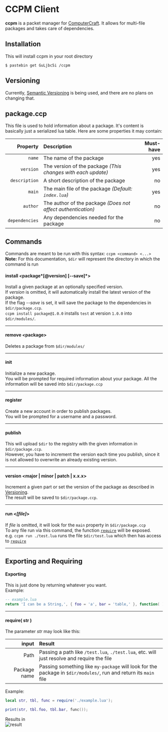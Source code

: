 # CCPM Client
**ccpm** is a packet manager for [ComputerCraft](http://www.computercraft.info/).
It allows for multi-file packages and takes care of dependencies.

## Installation
This will install ccpm in your root directory
```shell
$ pastebin get GuLjbc5i /ccpm
```

## <a name="disclaimer-versioning"></a> Versioning
Currently, [Semantic Versioning](http://semver.org/) is being used, and there are no plans on changing that.

## package.ccp
This file is used to hold information about a package. It's content is basically just a serialized lua table.
Here are some properties it may contain:
  
Property | Description | Must-have
-------------: | :------------- | -------:
`name`  | The name of the package | yes
`version`  | The version of the package *(This changes with each update)* | yes
`description` | A short description of the package | no
`main` | The main file of the package *(Default: `index.lua`)* | yes
`author` | The author of the package *(Does not affect authentication)* | no
`dependencies` | Any dependencies needed for the package | no

## Commands
Commands are meant to be run with this syntax: `ccpm <command> <...>`  
**Note:** For this documentation, `$dir` will represent the directory in which the command is run  

#### install \<package*[@version] [--save]*\>
Install a given package at an optionally specified version.  
If *version* is omitted, it will automatically install the latest version of the package.  
If the flag *--save* is set, it will save the package to the dependencies in `$dir/package.ccp`.  
`ccpm install package@1.0.0` installs `test` at version `1.0.0` into `$dir/modules/`.
***

#### remove \<package\>
Deletes a package from `$dir/modules/`
***

#### init
Initialize a new package.  
You will be prompted for required information about your package.
All the information will be saved into `$dir/package.ccp`
***

#### register
Create a new account in order to publish packages.  
You will be prompted for a username and a password.
***

#### publish
This will upload `$dir` to the registry with the given information in `$dir/package.ccp`.  
However, you have to increment the version each time you publish, since it is not allowed to overwrite an already existing version.
***

#### version \<major | minor | patch | x.x.x\>
Increment a given part or set the version of the package as described in [Versioning](#disclaimer-versioning).  
The result will be saved to `$dir/package.ccp`.
***

#### run \<*[file]*\>
If *file* is omitted, it will look for the `main` property in `$dir/package.ccp`  
To any file run via this command, the function [`require`](#function-require) will be exposed.  
e.g. `ccpm run ./test.lua` runs the file `$dir/test.lua` which then has access to [`require`](#function-require)
***

## Exporting and Requiring

#### Exporting
This is just done by returning whatever you want.  
Example:
```lua
-- example.lua
return 'I can be a String,', { foo = 'a', bar = 'table,' }, function( ) return 'a function or whatever you want' end
```
***

#### <a name="function-require"></a> require( str )
The parameter *str* may look like this:

input | Result
---:|:------
Path |  Passing a path like `/test.lua`, `./test.lua`, etc. will just resolve and require the file
Package name | Passing something like `my-package` will look for the package in `$dir/modules/`, run and return its `main` file

Example:
```lua
local str, tbl, func = require('./example.lua');

print(str, tbl.foo, tbl.bar, func());
```

Results in  
![result](http://i.imgur.com/daZhezw.png)

